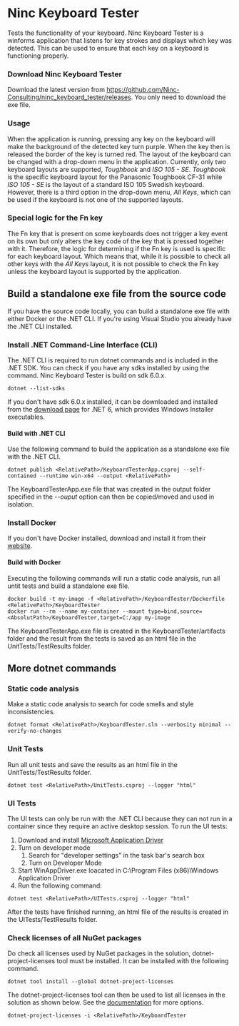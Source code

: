 # Ninc Keyboard Tester

Tests the functionality of your keyboard.
Ninc Keyboard Tester is a winforms application that listens for key strokes and displays which key was detected. This can be used to ensure that each key on a keyboard is functioning properly.

### Download Ninc Keyboard Tester

Download the latest version from https://github.com/Ninc-Consulting/ninc_keyboard_tester/releases. You only need to download the exe file.

### Usage

When the application is running, pressing any key on the keyboard will make the background of the detected key turn purple. When the key then is released the border of the key is turned red.
The layout of the keyboard can be changed with a drop-down menu in the application. Currently, only two keyboard layouts are supported, _Toughbook_ and _ISO 105 - SE_. _Toughbook_ is the specific keyboard layout for the Panasonic Toughbook CF-31 while _ISO 105 - SE_ is the layout of a standard ISO 105 Swedish keyboard. However, there is a third option in the drop-down menu, _All Keys_, which can be used if the keyboard is not one of the supported layouts.

### Special logic for the Fn key

The Fn key that is present on some keyboards does not trigger a key event on its own but only alters the key code of the key that is pressed together with it. Therefore, the logic for determining if the Fn key is used is specific for each keyboard layout. Which means that, while it is possible to check all other keys with the _All Keys_ layout, it is not possible to check the Fn key unless the keyboard layout is supported by the application.

## Build a standalone exe file from the source code

If you have the source code locally, you can build a standalone exe file with either Docker or the .NET CLI. If you're using Visual Studio you already have the .NET CLI installed.

### Install .NET Command-Line Interface (CLI)

The .NET CLI is required to run dotnet commands and is included in the .NET SDK. You can check if you have any sdks installed by using the command. Ninc Keyboard Tester is build on sdk 6.0.x.
```
dotnet --list-sdks
```
If you don't have sdk 6.0.x installed, it can be downloaded and installed from the [download page](https://dotnet.microsoft.com/en-us/download/dotnet/6.0) for .NET 6, which provides Windows Installer executables.

#### Build with .NET CLI

Use the following command to build the application as a standalone exe file with the .NET CLI.
```
dotnet publish <RelativePath>/KeyboardTesterApp.csproj --self-contained --runtime win-x64 --output <RelativePath>
```
The KeyboardTesterApp.exe file that was created in the output folder specified in the _--ouput_ option can then be copied/moved and used in isolation.

### Install Docker

If you don't have Docker installed, download and install it from their [website](https://www.docker.com/get-started/).

#### Build with Docker

Executing the following commands will run a static code analysis, run all untit tests and build a standalone exe file.
```
docker build -t my-image -f <RelativePath>/KeyboardTester/Dockerfile <RelativePath>/KeyboardTester
docker run --rm --name my-container --mount type=bind,source=<AbsolutPath>/KeyboardTester,target=C:/app my-image
```
The KeyboardTesterApp.exe file is created in the KeyboardTester/artifacts folder and the result from the tests is saved as an html file in the UnitTests/TestResults folder.

## More dotnet commands

### Static code analysis

Make a static code analysis to search for code smells and style inconsistencies.

```
dotnet format <RelativePath>/KeyboardTester.sln --verbosity minimal --verify-no-changes
```

### Unit Tests

Run all unit tests and save the results as an html file in the UnitTests/TestResults folder.
```
dotnet test <RelativePath>/UnitTests.csproj --logger "html"
```

### UI Tests

The UI tests can only be run with the .NET CLI because they can not run in a container since they require an active desktop session. To run the UI tests:
1. Download and install [Microsoft Application Driver](https://github.com/Microsoft/WinAppDriver/releases)
2. Turn on developer mode
    1. Search for "developer settings" in the task bar's search box
    2. Turn on Developer Mode
3. Start WinAppDriver.exe loacated in C:\Program Files (x86)\Windows Application Driver
4. Run the following command:
```
dotnet test <RelativePath>/UITests.csproj --logger "html"
```
After the tests have finished running, an html file of the results is created in the UITests/TestResults folder.

### Check licenses of all NuGet packages

Do check all licenses used by NuGet packages in the solution, dotnet-project-licenses tool must be installed. It can be installed with the following command.
```
dotnet tool install --global dotnet-project-licenses
```
The dotnet-project-licenses tool can then be used to list all licenses in the solution as shown below. See the [documentation](https://github.com/tomchavakis/nuget-license) for more options.
```
dotnet-project-licenses -i <RelativePath>/KeyboardTester
```